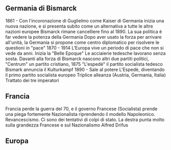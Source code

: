 ## Germania di Bismarck
1861 - Con l'incoronazione di Guglielmo come Kaiser di Germania inizia una nuova nazione, e si presenta subito come un alternativa a tutte le altre nazioni europee
Bismarck rimane cancelliere fino al 1890. La sua politica è far vedere la potenza della Germania
Dopo aver usato la forza per arrivare all'unità, la Germania si propone come centro diplomatico per risolvere le questioni in "pace"
1870 - 1914 L'Europa vive un periodo di pace che non si vede da anni. Inizia la "Belle Epoque"
Le acciaierie tedesche lavorano senza sosta.
Davanti alla forza di Bismarck nascono altri due partiti politici, "Centrum" un partito cristiano, 1875 "L'espedè" il partito socialista tedesco
Bismark annuncia il Kulturkampf
1890 - Sale al potere L'Espedè, diventando il primo partito socialista europeo
Triplice alleanza (Austria, Germania, Italia)
Trattato dei tre imperatori

## Francia
Francia perde la guerra del 70, e il governo Francese (Socialista) prende una piega fortemente Nazionalista riprendendo il modello Napoleonico. Revancescismo. Ci sono dei tentativi di colpi di stato. La destra punta molto sulla grandezza Francese e sul Nazionalismo
Alfred Drifus

## Europa
